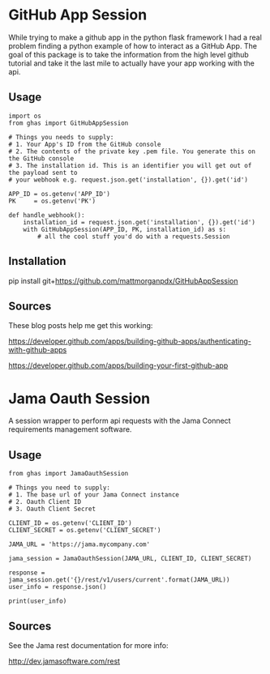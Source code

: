 # GitHub App Session
While trying to make a github app in the python flask framework I had a real problem finding a python example of how to interact as a GitHub App. The goal of this package is to take the information from the high level github tutorial and take it the last mile to actually have your app working with the api.

## Usage
```
import os
from ghas import GitHubAppSession

# Things you needs to supply:
# 1. Your App's ID from the GitHub console
# 2. The contents of the private key .pem file. You generate this on the GitHub console
# 3. The installation id. This is an identifier you will get out of the payload sent to 
# your webhook e.g. request.json.get('installation', {}).get('id')

APP_ID = os.getenv('APP_ID')
PK     = os.getenv('PK')

def handle_webhook():
    installation_id = request.json.get('installation', {}).get('id')
    with GitHubAppSession(APP_ID, PK, installation_id) as s:
        # all the cool stuff you'd do with a requests.Session

```

## Installation
pip install git+https://github.com/mattmorganpdx/GitHubAppSession

## Sources
These blog posts help me get this working:

https://developer.github.com/apps/building-github-apps/authenticating-with-github-apps

https://developer.github.com/apps/building-your-first-github-app


# Jama Oauth Session
A session wrapper to perform api requests with the Jama Connect requirements management software.

## Usage
```
from ghas import JamaOauthSession

# Things you need to supply:
# 1. The base url of your Jama Connect instance
# 2. Oauth Client ID
# 3. Oauth Client Secret

CLIENT_ID = os.getenv('CLIENT_ID')
CLIENT_SECRET = os.getenv('CLIENT_SECRET')

JAMA_URL = 'https://jama.mycompany.com'

jama_session = JamaOauthSession(JAMA_URL, CLIENT_ID, CLIENT_SECRET)

response = jama_session.get('{}/rest/v1/users/current'.format(JAMA_URL))
user_info = response.json()

print(user_info)

```

## Sources
See the Jama rest documentation for more info:

http://dev.jamasoftware.com/rest